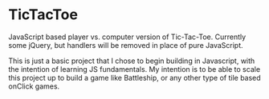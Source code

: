 # TicTacToe
JavaScript based player vs. computer version of Tic-Tac-Toe. Currently some jQuery, but handlers will be removed in place of pure JavaScript.

This is just a basic project that I chose to begin building in Javascript, with the intention of learning JS fundamentals.
My intention is to be able to scale this project up to build a game like Battleship, or any other type of tile based onClick games.
